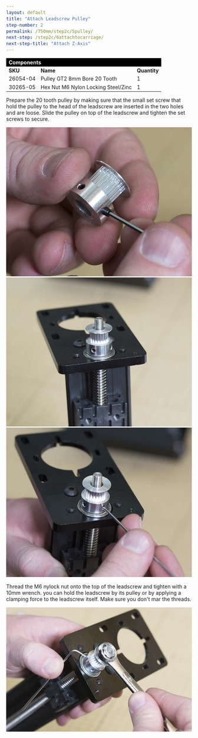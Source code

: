 ```yaml
---
layout: default
title: "Attach Leadscrew Pulley"
step-number: 2
permalink: /750mm/step2c/5pulley/
next-step: /step2c/6attachtocarriage/
next-step-title: "Attach Z-Axis"
---
```


<table>
<tr><td style="color:#fff;background: #000;" colspan="3"><b>Components</b></td></tr>
	<tr>
		<td><b>SKU</b></td>
		<td><b>Name</b></td>
		<td><b>Quantity</b></td>
	</tr>
<tr>
<td>26054-04</td>
<td>Pulley GT2 8mm Bore 20 Tooth</td>
<td>1</td>
</tr>
<tr>
<td>30265-05</td>
<td>Hex Nut M6 Nylon Locking Steel/Zinc</td>
<td>1</td>
</tr>

</table>

Prepare the 20 tooth pulley by making sure that the small set screw that hold the pulley to the head of the leadscrew are inserted in the two holes and are loose. Slide the pulley on top of the leadscrew and tighten the set screws to secure.

<img src="../../step2/photo/jpfs_DSC2696.jpg">
<img src="../../step2/photo/jpfs_DSC2701.jpg">
<img src="../../step2/photo/jpfs_DSC2704.jpg">

Thread the M6 nylock nut onto the top of the leadscrew and tighten with a 10mm wrench. you can hold the leadscrew by its pulley or by applying a clamping force to the leadscrew itself. Make sure you don't mar the threads.

<img src="../../step2/photo/jpfs_DSC2705.jpg">

